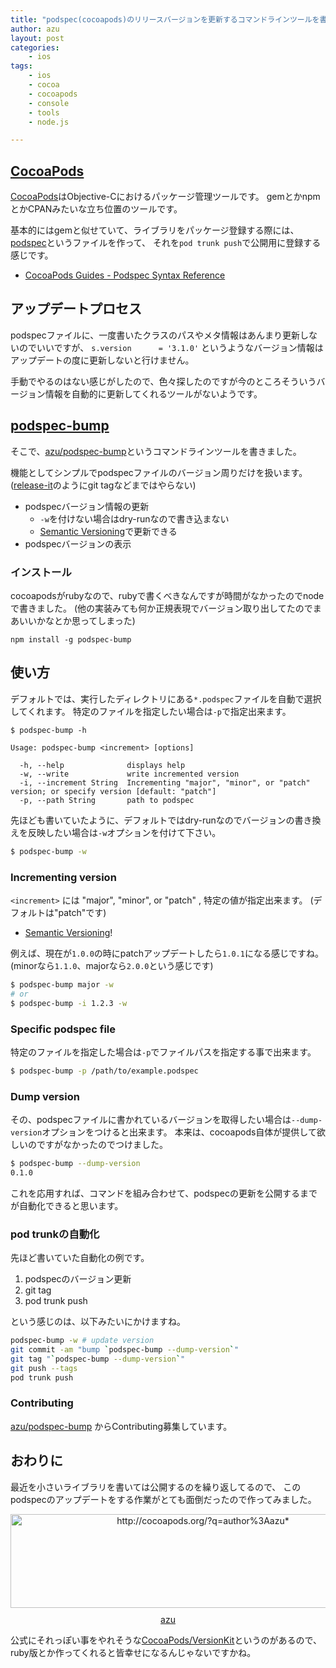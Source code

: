```yaml
---
title: "podspec(cocoapods)のリリースバージョンを更新するコマンドラインツールを書いた"
author: azu
layout: post
categories:
    - ios
tags:
    - ios
    - cocoa
    - cocoapods
    - console
    - tools
    - node.js

---
```


## [CocoaPods](http://cocoapods.org/ "CocoaPods")

[CocoaPods](http://cocoapods.org/ "CocoaPods")はObjective-Cにおけるパッケージ管理ツールです。
gemとかnpmとかCPANみたいな立ち位置のツールです。

基本的にはgemと似せていて、ライブラリをパッケージ登録する際には、
[podspec](http://guides.cocoapods.org/syntax/podspec.html "Podspec")というファイルを作って、
それを`pod trunk push`で公開用に登録する感じです。

- [CocoaPods Guides - Podspec Syntax Reference](http://guides.cocoapods.org/syntax/podspec.html "CocoaPods Guides - Podspec Syntax Reference")

## アップデートプロセス

podspecファイルに、一度書いたクラスのパスやメタ情報はあんまり更新しないのでいいですが、
`s.version      = '3.1.0'` というようなバージョン情報はアップデートの度に更新しないと行けません。

手動でやるのはない感じがしたので、色々探したのですが今のところそういうバージョン情報を自動的に更新してくれるツールがないようです。

## [podspec-bump](https://github.com/azu/podspec-bump "azu/podspec-bump")

そこで、[azu/podspec-bump](https://github.com/azu/podspec-bump "azu/podspec-bump")というコマンドラインツールを書きました。

機能としてシンプルでpodspecファイルのバージョン周りだけを扱います。
([release-it](https://github.com/webpro/release-it "release-it")のようにgit tagなどまではやらない)

- podspecバージョン情報の更新
    - `-w`を付けない場合はdry-runなので書き込まない
    - [Semantic Versioning](http://semver.org/ "Semantic Versioning")で更新できる
- podspecバージョンの表示

### インストール

cocoapodsがrubyなので、rubyで書くべきなんですが時間がなかったのでnodeで書きました。
(他の実装みても何か正規表現でバージョン取り出してたのでまあいいかなとか思ってしまった)

```
npm install -g podspec-bump
```

## 使い方

デフォルトでは、実行したディレクトリにある`*.podspec`ファイルを自動で選択してくれます。
特定のファイルを指定したい場合は`-p`で指定出来ます。

```
$ podspec-bump -h

Usage: podspec-bump <increment> [options]

  -h, --help              displays help
  -w, --write             write incremented version
  -i, --increment String  Incrementing "major", "minor", or "patch" version; or specify version [default: "patch"]
  -p, --path String       path to podspec
```

先ほども書いていたように、デフォルトではdry-runなのでバージョンの書き換えを反映したい場合は`-w`オプションを付けて下さい。

``` sh
$ podspec-bump -w
```

### Incrementing version

`<increment>` には "major", "minor", or "patch" , 特定の値が指定出来ます。
(デフォルトは"patch"です)

- [Semantic Versioning](http://semver.org/ "Semantic Versioning")!

例えば、現在が`1.0.0`の時にpatchアップデートしたら`1.0.1`になる感じですね。
(minorなら`1.1.0`、majorなら`2.0.0`という感じです)

``` sh
$ podspec-bump major -w
# or
$ podspec-bump -i 1.2.3 -w
```

### Specific podspec file

特定のファイルを指定した場合は`-p`でファイルパスを指定する事で出来ます。

``` sh
$ podspec-bump -p /path/to/example.podspec
```

### Dump version

その、podspecファイルに書かれているバージョンを取得したい場合は`--dump-version`オプションをつけると出来ます。
本来は、cocoapods自体が提供して欲しいのですがなかったのでつけました。

``` sh
$ podspec-bump --dump-version 
0.1.0
```

これを応用すれば、コマンドを組み合わせて、podspecの更新を公開するまでが自動化できると思います。

### pod trunkの自動化

先ほど書いていた自動化の例です。

1. podspecのバージョン更新
2. git tag
3. pod trunk push

という感じのは、以下みたいにかけますね。


``` sh
podspec-bump -w # update version
git commit -am "bump `podspec-bump --dump-version`" 
git tag "`podspec-bump --dump-version`"
git push --tags
pod trunk push 
```

### Contributing

[azu/podspec-bump](https://github.com/azu/podspec-bump "azu/podspec-bump") からContributing募集しています。

## おわりに

最近を小さいライブラリを書いては公開するのを繰り返してるので、
このpodspecのアップデートをする作業がとても面倒だったので作ってみました。

<div class="kwout" style="text-align: center;"><a href="http://cocoapods.org/?q=author%3Aazu*"><img src="http://kwout.com/cutout/x/e4/my/jbq_bor.jpg" alt="http://cocoapods.org/?q=author%3Aazu*" title="Untitled" width="600" height="150" style="border: none;" /></a><p style="margin-top: 10px; text-align: center;"><a href="http://cocoapods.org/?q=author%3Aazu*">azu</a></div>

公式にそれっぽい事をやれそうな[CocoaPods/VersionKit](https://github.com/CocoaPods/VersionKit "CocoaPods/VersionKit")というのがあるので、ruby版とか作ってくれると皆幸せになるんじゃないですかね。
